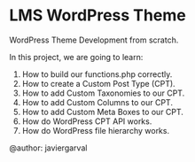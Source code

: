 # LMS WordPress Theme
WordPress Theme Development from scratch.

In this project, we are going to learn:
1. How to build our functions.php correctly.
2. How to create a Custom Post Type (CPT).
3. How to add Custom Taxonomies to our CPT.
4. How to add Custom Columns to our CPT.
5. How to add Custom Meta Boxes to our CPT.
6. How do WordPress CPT API works.
7. How do WordPress file hierarchy works.

@author: javiergarval
